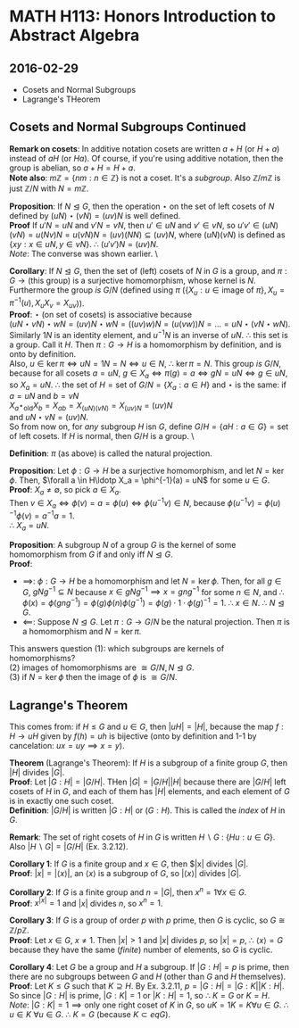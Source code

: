 # MATH H113: Honors Introduction to Abstract Algebra
## 2016-02-29
- Cosets and Normal Subgroups
- Lagrange's THeorem

## Cosets and Normal Subgroups Continued
**Remark on cosets**: In additive notation cosets are written $a + H$ (or $H + a$) instead of $aH$ (or $Ha$). Of course, if you're using additive notation, then the group is abelian, so $a + H = H + a$. \
**Note also**: $m\mathbb{Z} = \{nm : n \in \mathbb{Z}\}$ is not a coset. It's a *subgroup*. Also $\mathbb{Z}/m\mathbb{Z}$ is just $\mathbb{Z}/N$ with $N = m\mathbb{Z}$.

**Proposition**: If $N \trianglelefteq G$, then the operation $\star$ on the set of left cosets of $N$ defined by $(uN) \star (vN) = (uv)N$ is well defined. \
**Proof** If $u'N = uN$ and $v'N = vN$, then $u' \in uN$ and $v' \in vN$, so $u'v' \in (uN)(vN) = u(Nv)N = u(vN)N = (uv)(NN) \subseteq (uv)N$, where $(uN)(vN)$ is defined as $\{xy : x \in uN, y \in vN\}$. $\therefore$ $(u'v')N = (uv)N$. \
*Note*: The converse was shown earlier. \

**Corollary**: If $N \trianglelefteq G$, then the set of (left) cosets of $N$ in $G$ is a group, and $\pi : G \to \text{(this group)}$ is a surjective homomorphism, whose kernel is $N$. Furthermore the group *is* $G/N$ (defined using $\pi$ ($\{X_u : u \in \text{image of $\pi$}\}, X_u = \pi^{-1}(u), X_uX_v = X_{uv}$)). \
**Proof**: $\star$ (on set of cosets) is associative because \
$(uN \star vN) \star wN = (uv)N \star wN = ((uv)w)N = (u(vw))N = \ldots = uN \star (vN \star wN)$. \
Similarly $1N$ is an identity element, and $u^{-1}N$ is an inverse of $uN$. $\therefore$ this set is a group. Call it $H$. Then $\pi : G \to H$ is a homomorphism by definition, and is onto by definition. \
Also, $u \in \ker{\pi} \iff uN = 1N = N \iff u \in N$, $\therefore$ $\ker{\pi} = N$. This group *is* $G/N$, because for all cosets $a = uN$, $g \in X_a \iff \pi(g) = a \iff gN = uN \iff g \in uN$, so $X_a = uN$. $\therefore$ the set of $H = \text{set of $G/N$} = \{X_a : a \in H\}$ and $\star$ is the same: if $a = uN$ and $b = vN$ \
$X_a \star_{\text{old}} X_b = X_{ab} = X_{(uN)(vN)} = X_{(uv)N} = (uv)N$ \
and $uN \star vN = (uv)N$. \
So from now on, for *any* subgroup $H$ isn $G$, define $G/H = \{aH : a \in G\} = \text{set of left cosets}$. If $H$ is normal, then $G/H$ is a group. \

**Definition**: $\pi$ (as above) is called the natural projection.

**Proposition**: Let $\phi : G \to H$ be a surjective homomorphism, and let $N = \ker{\phi}$. Then, $\forall a \in H\ldotp X_a = \phi^{-1}(a) = uN$ for some $u \in G$. \
**Proof**: $X_a \neq \emptyset$, so pick $a \in X_a$. \
Then $v \in X_a \iff \phi(v) = a = \phi(u) \iff \phi(u^{-1}v) \in N$, because $\phi(u^{-1}v) = \phi(u)^{-1}\phi(v) = a^{-1}a = 1$. \
$\therefore$ $X_a = uN$.

**Proposition**: A subgroup $N$ of a group $G$ is the kernel of some homomorphism from $G$ if and only iff $N \trianglelefteq G$. \
**Proof**:

- $\implies$: $\phi : G \to H$ be a homomorphism and let $N = \ker{\phi}$. Then, for all $g \in G$, $gNg^{-1} \subseteq N$ because $x \in gNg^{-1} \implies x = gng^{-1}$ for some $n \in N$, and $\therefore$ $\phi(x) = \phi(gng^{-1}) = \phi(g)\phi(n)\phi(g^{-1}) = \phi(g) \cdot 1 \cdot \phi(g)^{-1} = 1$. $\therefore$ $x \in N$. $\therefore$ $N \trianglelefteq G$.
- $\impliedby$: Suppose $N \trianglelefteq G$. Let $\pi : G \to G/N$ be the natural projection. Then $\pi$ is a homomorphism and $N = \ker{\pi}$.

This answers question (1): which subgroups are kernels of homomorphisms? \
(2) images of homomorphisms are $\cong G/N, N \trianglelefteq G$. \
(3) if $N = \ker{\phi}$ then the image of $\phi$ is $\cong G/N$.

## Lagrange's Theorem
This comes from: if $H \le G$ and $u \in G$, then $|uH| = |H|$, because the map $f: H \to uH$ given by $f(h) = uh$ is bijective (onto by definition and 1-1 by cancelation: $ux = uy \implies x = y$).

**Theorem** (Lagrange's Theorem): If $H$ is a subgroup of a finite group $G$, then $|H|$ divides $|G|$. \
**Proof**: Let $|G : H| = |G/H|$. THen $|G| = |G/H||H|$ because there are $|G/H|$ left cosets of $H$ in $G$, and each of them has $|H|$ elements, and each element of $G$ is in exactly one such coset. \
**Definition**: $|G/H|$ is written $|G : H|$ or $(G : H)$. This is called the *index* of $H$ in $G$.

**Remark**: The set of right cosets of $H$ in $G$ is written $H \backslash G$ : $\{Hu : u \in G\}$. Also $|H \backslash G| = |G/H|$ (Ex. 3.2.12).

**Corollary 1**: If $G$ is a finite group and $x \in G$, then $|x| divides $|G|$. \
**Proof**: $|x| = |\langle x \rangle|$, an $\langle x \rangle$ is a subgroup of $G$, so $|\langle x \rangle|$ divides $|G|$.

**Corollary 2**: If $G$ is a finite group and $n = |G|$, then $x^n = 1 \forall x \in G$. \
**Proof**: $x^{|x|} = 1$ and $|x|$ divides $n$, so $x^n = 1$.

**Corollary 3**:  If $G$ is a group of order $p$ with $p$ prime, then $G$ is cyclic, so $G \cong \mathbb{Z}/p\mathbb{Z}$. \
**Proof**: Let $x \in G$, $x \neq 1$. Then $|x| > 1$ and $|x|$ divides $p$, so $|x| = p$, $\therefore$ $\langle x \rangle = G$ because they have the same (*finite*) number of elements, so $G$ is cyclic.

**Corollary 4**: Let $G$ be a group and $H$ a subgroup. If $|G : H| = p$ is prime, then there are no subgroups between $G$ and $H$ (other than $G$ and $H$ themselves). \
**Proof**: Let $K \le G$ such that $K \supseteq H$. By Ex. 3.2.11, $p = |G : H| = |G : K||K : H|$. So since $|G : H|$ is prime, $|G : K| = 1$ or $|K : H| = 1$, so $\therefore$ $K = G$ or $K = H$. \
*Note*: $|G : K| = 1 \implies \text{only one right coset of $K$ in $G$}$, so $uK = 1K = K \forall u \in G$. $\therefore$ $u \in K\ \forall u \in G$. $\therefore$ $K = G$ (because $K \subset eq G$).
